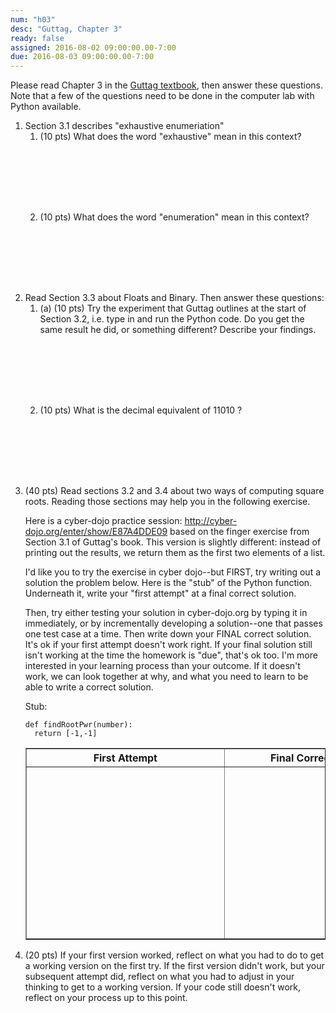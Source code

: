 ```yaml
---
num: "h03"
desc: "Guttag, Chapter 3"
ready: false
assigned: 2016-08-02 09:00:00.00-7:00
due: 2016-08-03 09:00:00.00-7:00
---
```


Please read Chapter 3 in the [Guttag textbook]({{site.guttag_url}}), then
answer these questions.  Note that a few of the questions need to be done in the computer lab with Python available.

<ol>

<li>Section 3.1 describes "exhaustive enumeriation"

<ol>
<li  style="margin-bottom:8em;"> (10 pts) What does the word "exhaustive" mean in this context? 

</li>

<li  style="margin-bottom:8em;"> (10 pts) What does the word "enumeration" mean in this context? 

</li>
</ol>

<li> Read Section 3.3 about Floats and Binary. Then answer these questions:

<ol>

<li style="margin-bottom:8em;"> (a) (10 pts) Try the experiment that Guttag outlines at the start of Section 3.2, i.e. type in and run the Python code.  Do you get the same result he did, or something different?  Describe your findings.

</li>

<li style="margin-bottom:8em;"> (10 pts) What is the decimal equivalent of 11010 ?


</li>
</ol>

<li class="page-break-before"> (40 pts) Read sections 3.2 and 3.4 about two ways of computing square roots.  Reading those sections may help you in the following exercise.

Here is a cyber-dojo practice session: <http://cyber-dojo.org/enter/show/E87A4DDE09> based on the finger exercise from Section 3.1 of Guttag's book.     This version is slightly different: instead of printing out the results, we return them as the first two elements of a list.   

I'd like you to try the exercise in cyber dojo--but FIRST, try writing out a solution the problem below.   Here is the "stub" of the Python function.  Underneath it, write your "first attempt" at a final correct solution.

Then, try either testing your solution in cyber-dojo.org by typing it in immediately, or by incrementally developing a solution--one that passes one test case at a time.    Then write down your FINAL correct solution.     It's ok if your first attempt doesn't work right.     If your final solution still isn't working at the time the homework is "due", that's ok too.  I'm more interested in your learning process than your outcome.  If it doesn't work, we can look together at why, and what you need to learn to be able to write a correct solution.

Stub:

~~~
def findRootPwr(number):
  return [-1,-1]
~~~

<table border="1">
<tr>
 <th style="width:200px">First Attempt</th>
 <th style="width:200px">Final Correct Solution</th>
</tr>
<tr>
 <td border="1"><div style="margin-bottom:8em;width:300px;"><br><br><br><br><br><br><br></div></td>
 <td border="1"><div style="margin-bottom:8em;width:300px;">&nbsp;</div></td>
</tr>
</table>
</li>

<li style="margin-bottom:12em;"> (20 pts) If your first version worked, reflect on what you had to do to get a working version on the first try.   If the first version didn't work, but your subsequent attempt did, reflect on what you had to adjust in your thinking to get to a working version.  If your code still doesn't work, reflect on your process up to this point.

</li>

